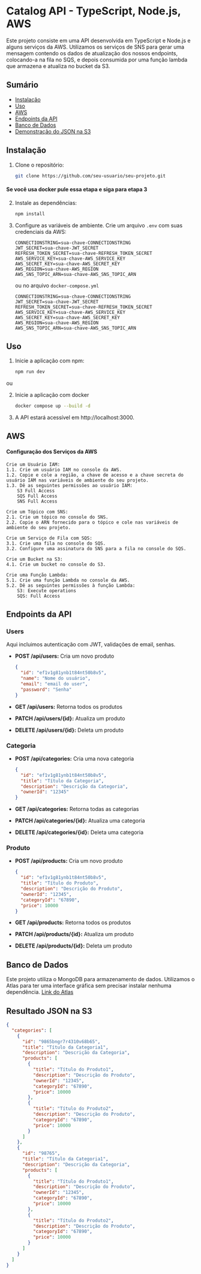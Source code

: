 # Catalog API - TypeScript, Node.js, AWS

Este projeto consiste em uma API desenvolvida em TypeScript e Node.js e alguns serviços da AWS. Utilizamos os serviços de SNS para gerar uma mensagem contendo os dados de atualização dos nossos endpoints, colocando-a na fila no SQS, e depois consumida por uma função lambda que armazena e atualiza no bucket da S3.

## Sumário

- [Instalação](#instalação)
- [Uso](#uso)
- [AWS](#AWS)
- [Endpoints da API](#endpoints-da-api)
- [Banco de Dados](#banco-de-dados)
- [Demonstração do JSON na S3](#Resultado-json-na-s3)

## Instalação

1. Clone o repositório:

    ```bash
    git clone https://github.com/seu-usuario/seu-projeto.git
    ```

#### Se você usa docker pule essa etapa e siga para etapa 3

2. Instale as dependências:

    ```bash
    npm install
    ```

3. Configure as variáveis de ambiente. Crie um arquivo `.env` com suas credenciais da AWS:

    ```dotenv
    CONNECTIONSTRING=sua-chave-CONNECTIONSTRING
    JWT_SECRET=sua-chave-JWT_SECRET
    REFRESH_TOKEN_SECRET=sua-chave-REFRESH_TOKEN_SECRET
    AWS_SERVICE_KEY=sua-chave-AWS_SERVICE_KEY
    AWS_SECRET_KEY=sua-chave-AWS_SECRET_KEY
    AWS_REGION=sua-chave-AWS_REGION
    AWS_SNS_TOPIC_ARN=sua-chave-AWS_SNS_TOPIC_ARN
    ```
    ou no arquivo `docker-compose.yml`

     ```dotenv
    CONNECTIONSTRING=sua-chave-CONNECTIONSTRING
    JWT_SECRET=sua-chave-JWT_SECRET
    REFRESH_TOKEN_SECRET=sua-chave-REFRESH_TOKEN_SECRET
    AWS_SERVICE_KEY=sua-chave-AWS_SERVICE_KEY
    AWS_SECRET_KEY=sua-chave-AWS_SECRET_KEY
    AWS_REGION=sua-chave-AWS_REGION
    AWS_SNS_TOPIC_ARN=sua-chave-AWS_SNS_TOPIC_ARN
    ```

## Uso

1. Inicie a aplicação com npm:

    ```bash
    npm run dev
    ```
ou

2. Inicie a aplicação com docker

    ```bash
    docker compose up --build -d
    ```

3. A API estará acessível em http://localhost:3000.

## AWS

#### Configuração dos Serviços da AWS

    Crie um Usuário IAM:
    1.1. Crie um usuário IAM no console da AWS.
    1.2. Copie e cole a região, a chave de acesso e a chave secreta do usuário IAM nas variáveis de ambiente do seu projeto.
    1.3. Dê as seguintes permissões ao usuário IAM:
        S3 Full Access
        SQS Full Access
        SNS Full Access

    Crie um Tópico com SNS:
    2.1. Crie um tópico no console do SNS.
    2.2. Copie o ARN fornecido para o tópico e cole nas variáveis de ambiente do seu projeto.

    Crie um Serviço de Fila com SQS:
    3.1. Crie uma fila no console do SQS.
    3.2. Configure uma assinatura do SNS para a fila no console do SQS.

    Crie um Bucket na S3:
    4.1. Crie um bucket no console do S3.

    Crie uma Função Lambda:
    5.1. Crie uma função Lambda no console da AWS.
    5.2. Dê as seguintes permissões à função Lambda:
        S3: Execute operations
        SQS: Full Access



## Endpoints da API

### Users

Aqui incluimos autenticação com JWT, validações de email, senhas.

- **POST /api/users:** Cria um novo produto

    ```json
    {
      "id": "ef1v1g81ynb1t84nt50b8v5",
      "name": "Nome do usuário",
      "email": "email do user",
      "password": "Senha"
    }
    ```

- **GET /api/users:** Retorna todos os produtos
- **PATCH /api/users/{id}:** Atualiza um produto
- **DELETE /api/users/{id}:** Deleta um produto

### Categoria

- **POST /api/categories:** Cria uma nova categoria

    ```json
    {
      "id": "ef1v1g81ynb1t84nt50b8v5",
      "title": "Título da Categoria",
      "description": "Descrição da Categoria",
      "ownerId": "12345"
    }
    ```

- **GET /api/categories:** Retorna todas as categorias
- **PATCH /api/categories/{id}:** Atualiza uma categoria
- **DELETE /api/categories/{id}:** Deleta uma categoria

### Produto

- **POST /api/products:** Cria um novo produto

    ```json
    {
      "id": "ef1v1g81ynb1t84nt50b8v5",
      "title": "Título do Produto",
      "description": "Descrição do Produto",
      "ownerId": "12345",
      "categoryId": "67890",
      "price": 10000
    }
    ```

- **GET /api/products:** Retorna todos os produtos
- **PATCH /api/products/{id}:** Atualiza um produto
- **DELETE /api/products/{id}:** Deleta um produto


## Banco de Dados

Este projeto utiliza o MongoDB para armazenamento de dados. Utilizamos o Atlas para ter uma interface gráfica sem precisar instalar nenhuma dependência. [Link do Atlas](https://www.mongodb.com/cloud/atlas)

## Resultado JSON na S3

```json
{
  "categories": [
    {
      "id": "9865bngr7r4310v68b65",
      "title": "Título da Categoria1",
      "description": "Descrição da Categoria",
      "products": [
        {
          "title": "Título do Produto1",
          "description": "Descrição do Produto",
          "ownerId": "12345",
          "categoryId": "67890",
          "price": 10000
        },
        {
          "title": "Título do Produto2",
          "description": "Descrição do Produto",
          "categoryId": "67890",
          "price": 10000
        }
      ]
    },
    {
      "id": "98765",
      "title": "Título da Categoria1",
      "description": "Descrição da Categoria",
      "products": [
        {
          "title": "Título do Produto1",
          "description": "Descrição do Produto",
          "ownerId": "12345",
          "categoryId": "67890",
          "price": 10000
        },
        {
          "title": "Título do Produto2",
          "description": "Descrição do Produto",
          "categoryId": "67890",
          "price": 10000
        }
      ]
    }
  ]
}
